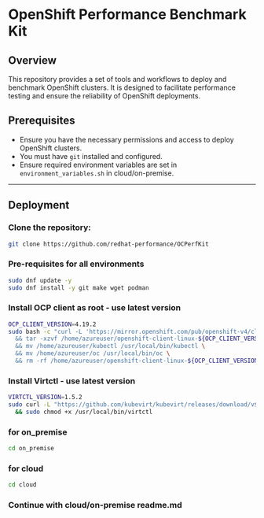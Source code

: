 # OpenShift Performance Benchmark Kit

## Overview
This repository provides a set of tools and workflows to deploy and benchmark OpenShift clusters. It is designed to facilitate performance testing and ensure the reliability of OpenShift deployments.

## Prerequisites
- Ensure you have the necessary permissions and access to deploy OpenShift clusters.
- You must have `git` installed and configured.
- Ensure required environment variables are set in `environment_variables.sh` in cloud/on-premise.

---

## Deployment

### Clone the repository:
```bash
git clone https://github.com/redhat-performance/OCPerfKit
```
### Pre-requisites for all environments
```bash
sudo dnf update -y
sudo dnf install -y git make wget podman
```
### Install OCP client as root - use latest version
```bash
OCP_CLIENT_VERSION=4.19.2
sudo bash -c "curl -L 'https://mirror.openshift.com/pub/openshift-v4/clients/ocp/${OCP_CLIENT_VERSION}/openshift-client-linux-${OCP_CLIENT_VERSION}.tar.gz' -o '/home/azureuser/openshift-client-linux-${OCP_CLIENT_VERSION}.tar.gz' \
  && tar -xzvf /home/azureuser/openshift-client-linux-${OCP_CLIENT_VERSION}.tar.gz -C /home/azureuser/ \
  && mv /home/azureuser/kubectl /usr/local/bin/kubectl \
  && mv /home/azureuser/oc /usr/local/bin/oc \
  && rm -rf /home/azureuser/openshift-client-linux-${OCP_CLIENT_VERSION}.tar.gz /home/azureuser/kubectl /home/azureuser/oc"
```  
### Install Virtctl - use latest version
```bash
VIRTCTL_VERSION=1.5.2
sudo curl -L "https://github.com/kubevirt/kubevirt/releases/download/v${VIRTCTL_VERSION}/virtctl-v${VIRTCTL_VERSION}-linux-amd64" -o /usr/local/bin/virtctl \
  && sudo chmod +x /usr/local/bin/virtctl
```

### for on_premise 
```bash
cd on_premise
```

### for cloud
```bash
cd cloud
```
### Continue with cloud/on-premise readme.md
